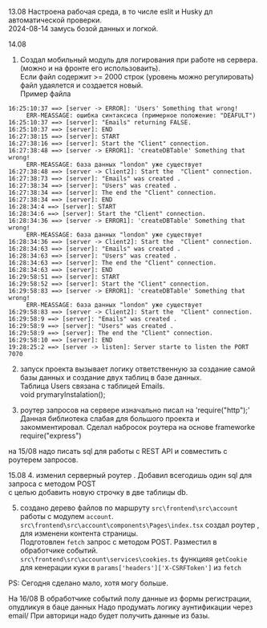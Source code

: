 13.08
Настроена рабочая среда, в то числе eslit и Husky дл автоматической проверки.\
2024-08-14 замусь бозой данных и логкой.

14.08
1. Создал мобильный модуль для логирования  при работе нв сервера. (можно и на фронте его использоваить). \
Если файл содержит >= 2000 строк (уровень можно регулировать) файл удаялется и создается новый. \
Пример файла
```test
16:25:10:37 ==> [server -> ERROR]: 'Users' Something that wrong!
     ERR-MEASSAGE: ошибка синтаксиса (примерное положение: "DEAFULT")
16:25:10:37 ==> [server]: "Emails" returning FALSE.
16:25:10:37 ==> [server]: END
16:27:38:15 ==> [server]: START
16:27:38:16 ==> [server]: Start the "Client" connection.
16:27:38:48 ==> [server -> ERROR1]: 'createDBTable' Something that wrong!
     ERR-MEASSAGE: база данных "london" уже существует
16:27:38:48 ==> [server -> Client2]: Start the  "Client" connection.
16:27:38:73 ==> [server]: "Emails" was created .
16:27:38:34 ==> [server]: "Users" was created .
16:27:38:34 ==> [server]: The end the "Client" connection.
16:27:38:34 ==> [server]: END
16:28:34:4 ==> [server]: START
16:28:34:6 ==> [server]: Start the "Client" connection.
16:28:34:36 ==> [server -> ERROR1]: 'createDBTable' Something that wrong!
     ERR-MEASSAGE: база данных "london" уже существует
16:28:34:36 ==> [server -> Client2]: Start the  "Client" connection.
16:28:34:63 ==> [server]: "Emails" was created .
16:28:34:63 ==> [server]: "Users" was created .
16:28:34:63 ==> [server]: The end the "Client" connection.
16:28:34:63 ==> [server]: END
16:29:58:51 ==> [server]: START
16:29:58:52 ==> [server]: Start the "Client" connection.
16:29:58:83 ==> [server -> ERROR1]: 'createDBTable' Something that wrong!
     ERR-MEASSAGE: база данных "london" уже существует
16:29:58:83 ==> [server -> Client2]: Start the  "Client" connection.
16:29:58:9 ==> [server]: "Emails" was created .
16:29:58:9 ==> [server]: "Users" was created .
16:29:58:9 ==> [server]: The end the "Client" connection.
16:29:58:10 ==> [server]: END
19:28:25:2 ==> [server -> listen]: Server starte to listen the PORT 7070
```
2. запуск проекта вызывает логику ответственную за создание самой базы данных и создание двух таблиц в базе данных.  \
Таблица Users связана с таблицей  Emails. \
void prymaryInstalation();

3. роутер запросов на сервере  изначально писал на 'require("http");' \
Данная библиотека слабая для большого проекта и закомментировал.
Сделал набросок роутера на основе frameworke require("express")

на 15/08 надо писать sql для работы с REST API и совместить с роутерем запросов.

15.08
4. изменил серверный роутер . Добавил всегодишь один sql для запроса с методом POST \
с целью добавить новую строчку в две таблицы db.

5. создано дерево файлов по маршруту `src\frontend\src\account`  работы с модулем `account`. \
`src\frontend\src\account\components\Pages\index.tsx` создал роутер , для изменени контента страницы. \
Подготовлен `fetch` запрос с методом POST.  Разместил в обработчике событий. \
`src\frontend\src\account\services\cookies.ts` функцияя `getCookie` для кенерации куки в `params['headers']['X-CSRFToken']` из `fetch`



PS: Сегодня сделано мало, хотя могу больше.

На 16/08
В обработчике событий полу данные из формы регистрации, опудликуя в баце данных
Надо продумать логику аунтификации через email/
При авторици надо будет получить данные из базы.


